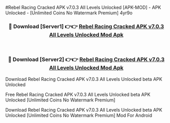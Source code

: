 #Rebel Racing Cracked APK v7.0.3 All Levels Unlocked [APK-MOD] - APK Unlocked - [Unlimited Coins No Watermark Premium] 4yr9o



<div align="center">

<h3>🔴 Download [Server1] 👉👉 <a href="https://momento.my/?title=Rebel_Racing_Cracked_APK_v7.0.3_All_Levels_Unlocked">Rebel Racing Cracked APK v7.0.3 All Levels Unlocked Mod Apk</a></h3><br>

<h3>🔴 Download [Server2] 👉👉 <a href="https://momento.my/?title=Rebel_Racing_Cracked_APK_v7.0.3_All_Levels_Unlocked">Rebel Racing Cracked APK v7.0.3 All Levels Unlocked Mod Apk</a></h3>
</div>



Download Rebel Racing Cracked APK v7.0.3 All Levels Unlocked beta APK Unlocked

Free Rebel Racing Cracked APK v7.0.3 All Levels Unlocked beta APK Unlocked [Unlimited Coins No Watermark Premium]

Download Rebel Racing Cracked APK v7.0.3 All Levels Unlocked beta APK Unlocked [Unlimited Coins No Watermark Premium] Mod For Android
